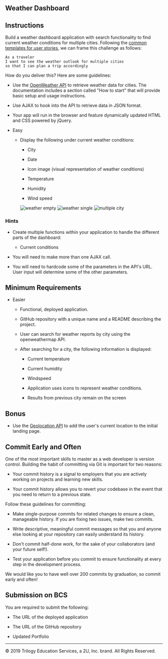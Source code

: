 ## Weather Dashboard


## Instructions

Build a weather dashboard application with search functionality to find current weather conditions for multiple cities. Following the [common templates for user stories](https://en.wikipedia.org/wiki/User_story#Common_templates), we can frame this challenge as follows:

```
As a traveler
I want to see the weather outlook for multiple cities
so that I can plan a trip accordingly
```

How do you deliver this? Here are some guidelines:

* Use the [OpenWeather API](https://openweathermap.org/api) to retrieve weather data for cities. The documentation includes a section called "How to start" that will provide basic setup and usage instructions.

* Use AJAX to hook into the API to retrieve data in JSON format.

* Your app will run in the browser and feature dynamically updated HTML and CSS powered by jQuery.

* Easy
  * Display the following under current weather conditions:

    * City

    * Date

    * Icon image (visual representation of weather conditions)

    * Temperature

    * Humidity

    * Wind speed

    ![weather empty](./Assets/cleared.png)
    ![weather single](./Assets/single.png)
    ![multiple city](./Assets/muliCity.png)



### Hints

* Create multiple functions within your application to handle the different parts of the dashboard:

  * Current conditions


* You will need to make more than one AJAX call.

* You will need to hardcode some of the parameters in the API's URL. User input will determine some of the other parameters.


## Minimum Requirements

* Easier
    * Functional, deployed application.

    * GitHub repository with a unique name and a README describing the project.

    * User can search for weather reports by city using the openweathermap API.

    * After searching for a city, the following information is displayed:

        *  Current temperature

        *  Current humidity

        *  Windspeed

        * Application uses icons to represent weather conditions.

        * Results from previous city remain on the screen


## Bonus

* Use the [Geolocation API](https://developer.mozilla.org/en-US/docs/Web/API/Geolocation_API) to add the user's current location to the initial landing page.



## Commit Early and Often

One of the most important skills to master as a web developer is version control. Building the habit of committing via Git is important for two reasons:

* Your commit history is a signal to employers that you are actively working on projects and learning new skills.

* Your commit history allows you to revert your codebase in the event that you need to return to a previous state.

Follow these guidelines for committing:

* Make single-purpose commits for related changes to ensure a clean, manageable history. If you are fixing two issues, make two commits.

* Write descriptive, meaningful commit messages so that you and anyone else looking at your repository can easily understand its history.

* Don't commit half-done work, for the sake of your collaborators (and your future self!).

* Test your application before you commit to ensure functionality at every step in the development process.

We would like you to have well over 200 commits by graduation, so commit early and often!


## Submission on BCS

You are required to submit the following:

* The URL of the deployed application

* The URL of the GitHub repository

* Updated Portfolio
- - -
© 2019 Trilogy Education Services, a 2U, Inc. brand. All Rights Reserved.
